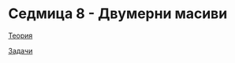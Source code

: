 # Седмица 8 - Двумерни масиви

[Теория](https://github.com/AleksandrinaKovachka/Introduction-to-programming-2021-2022/tree/main/Week08/Theory)

[Задачи](https://github.com/AleksandrinaKovachka/Introduction-to-programming-2021-2022/tree/main/Week08/Tasks)
